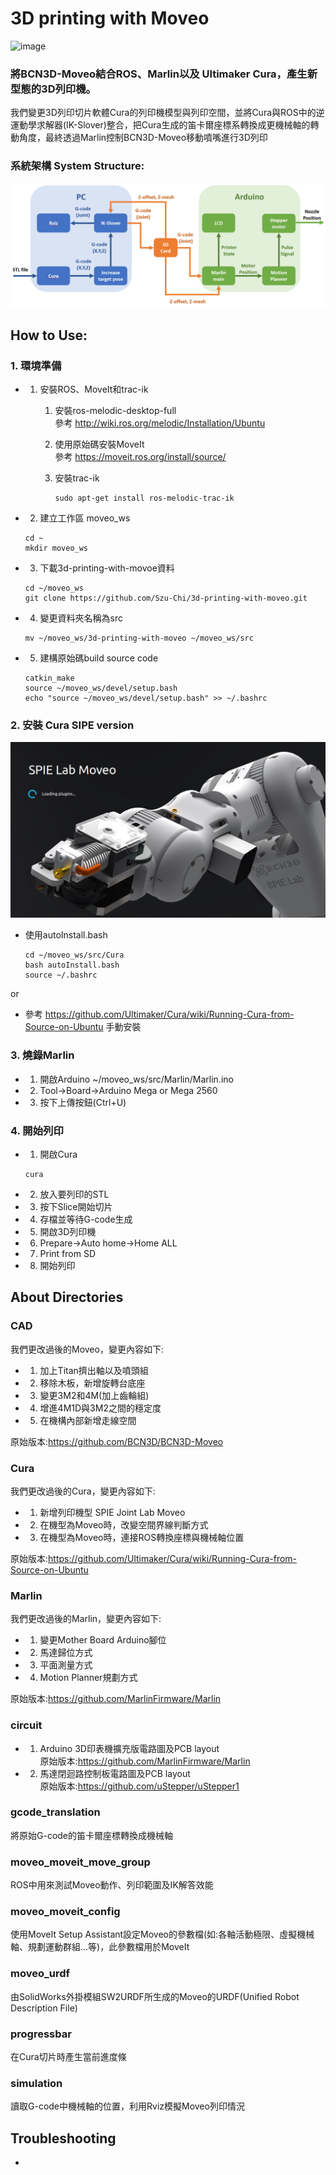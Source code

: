 # 3D printing with Moveo
![image](https://github.com/Szu-Chi/3d-printing-with-moveo/blob/Feature_Position_Control/img/moveo.gif)
### 將BCN3D-Moveo結合ROS、Marlin以及 Ultimaker Cura，產生新型態的3D列印機。
我們變更3D列印切片軟體Cura的列印機模型與列印空間，並將Cura與ROS中的逆運動學求解器(IK-Slover)整合，把Cura生成的笛卡爾座標系轉換成更機械軸的轉動角度，最終透過Marlin控制BCN3D-Moveo移動噴嘴進行3D列印
### 系統架構 System Structure:
![image](https://github.com/Szu-Chi/3d-printing-with-moveo/blob/Feature_Position_Control/img/system_structure.png)


## How to Use:
### 1. 環境準備
- 1. 安裝ROS、MoveIt和trac-ik
        1.  安裝ros-melodic-desktop-full\
            參考 http://wiki.ros.org/melodic/Installation/Ubuntu

        2.  使用原始碼安裝MoveIt\
            參考 https://moveit.ros.org/install/source/
        3.  安裝trac-ik
            ```
            sudo apt-get install ros-melodic-trac-ik
            ```
- 2. 建立工作區 moveo_ws
    ```
    cd ~
    mkdir moveo_ws 
    ``` 
- 3. 下載3d-printing-with-movoe資料
    ```
    cd ~/moveo_ws
    git clone https://github.com/Szu-Chi/3d-printing-with-moveo.git
    ``` 
- 4. 變更資料夾名稱為src
    ```
    mv ~/moveo_ws/3d-printing-with-moveo ~/moveo_ws/src
    ``` 
- 5. 建構原始碼build source code
    ```
    catkin_make
    source ~/moveo_ws/devel/setup.bash
    echo "source ~/moveo_ws/devel/setup.bash" >> ~/.bashrc
    ```

### 2. 安裝 Cura SIPE version
![image](https://github.com/Szu-Chi/3d-printing-with-moveo/blob/Feature_Position_Control/img/curaLoadingImg.png)
- 使用autoInstall.bash
    ```
    cd ~/moveo_ws/src/Cura
    bash autoInstall.bash
    source ~/.bashrc
    ```
or

- 參考 https://github.com/Ultimaker/Cura/wiki/Running-Cura-from-Source-on-Ubuntu 手動安裝

### 3. 燒錄Marlin
- 1. 開啟Arduino ~/moveo_ws/src/Marlin/Marlin.ino
- 2. Tool->Board->Arduino Mega or Mega 2560
- 3. 按下上傳按鈕(Ctrl+U) 
### 4. 開始列印
- 1. 開啟Cura
    ```
    cura
    ```
- 2. 放入要列印的STL
- 3. 按下Slice開始切片
- 4. 存檔並等待G-code生成
- 5. 開啟3D列印機
- 6. Prepare->Auto home->Home ALL
- 7. Print from SD
- 8. 開始列印
## About Directories
### CAD
我們更改過後的Moveo，變更內容如下:
- 1. 加上Titan擠出軸以及噴頭組
- 2. 移除木板，新增旋轉台底座
- 3. 變更3M2和4M(加上齒輪組)
- 4. 增進4M1D與3M2之間的穩定度
- 5. 在機構內部新增走線空間

原始版本:https://github.com/BCN3D/BCN3D-Moveo
### Cura
我們更改過後的Cura，變更內容如下:
- 1. 新增列印機型 SPIE Joint Lab Moveo
- 2. 在機型為Moveo時，改變空間界線判斷方式
- 3. 在機型為Moveo時，連接ROS轉換座標與機械軸位置

原始版本:https://github.com/Ultimaker/Cura/wiki/Running-Cura-from-Source-on-Ubuntu 
### Marlin
我們更改過後的Marlin，變更內容如下:
- 1. 變更Mother Board Arduino腳位
- 2. 馬達歸位方式
- 3. 平面測量方式
- 4. Motion Planner規劃方式

原始版本:https://github.com/MarlinFirmware/Marlin
### circuit
- 1. Arduino 3D印表機擴充版電路圖及PCB layout\
     原始版本:https://github.com/MarlinFirmware/Marlin

- 2. 馬達閉迴路控制板電路圖及PCB layout\
     原始版本:https://github.com/uStepper/uStepper1

### gcode_translation
將原始G-code的笛卡爾座標轉換成機械軸

### moveo_moveit_move_group
ROS中用來測試Moveo動作、列印範圍及IK解答效能

### moveo_moveit_config
使用MoveIt Setup Assistant設定Moveo的參數檔(如:各軸活動極限、虛擬機械軸、規劃運動群組...等)，此參數檔用於MoveIt
### moveo_urdf
由SolidWorks外掛模組SW2URDF所生成的Moveo的URDF(Unified Robot Description File)
### progressbar
在Cura切片時產生當前進度條
### simulation
讀取G-code中機械軸的位置，利用Rviz模擬Moveo列印情況
## Troubleshooting
- 
